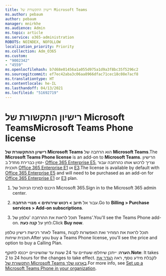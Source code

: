 ```yaml
---
title: רישיון התקשורת של Microsoft Teams
ms.author: pebaum
author: pebaum
manager: mnirkhe
ms.audience: Admin
ms.topic: article
ms.service: o365-administration
ROBOTS: NOINDEX, NOFOLLOW
localization_priority: Priority
ms.collection: Adm_O365
ms.custom:
- "9002342"
- "4559"
ms.openlocfilehash: b7d68e01456a1a055d975a1d9a3f8bc35f5296c2
ms.sourcegitcommit: ef7ec42aba3c06aa8966dfac71cec18c08e7acf8
ms.translationtype: HT
ms.contentlocale: he-IL
ms.lasthandoff: 04/13/2021
ms.locfileid: "51692719"
---
```

# <a name="microsoft-teams-phone-license"></a><span data-ttu-id="73ac1-102">רישיון התקשורת של Microsoft Teams</span><span class="sxs-lookup"><span data-stu-id="73ac1-102">Microsoft Teams Phone license</span></span>

<span data-ttu-id="73ac1-103">**רישיון ההתקשורת של Microsoft Teams** הוא הרחבה של **Microsoft Teams**.</span><span class="sxs-lookup"><span data-stu-id="73ac1-103">The **Microsoft Teams Phone license** is an add-on to **Microsoft Teams**.</span></span> <span data-ttu-id="73ac1-104">הרישיון זמין כברירת מחדל ב- [Office 365 Enterprise E5](https://www.microsoft.com/microsoft-365/business/office-365-enterprise-e5-business-software?rtc=1&activetab=pivot%3aoverviewtab), וצריך לרכוש אותו כהרחבה עבור תוכנית [Office 365 Enterprise E1](https://products.office.com/business/office-365-enterprise-e1-business-software) או [E3](https://products.office.com/business/office-365-enterprise-e3-business-software).</span><span class="sxs-lookup"><span data-stu-id="73ac1-104">The license is available by default with [Office 365 Enterprise E5](https://www.microsoft.com/microsoft-365/business/office-365-enterprise-e5-business-software?rtc=1&activetab=pivot%3aoverviewtab) and will need to be purchased as an add-on for [Office 365 Enterprise E1](https://products.office.com/business/office-365-enterprise-e1-business-software) or [E3](https://products.office.com/business/office-365-enterprise-e3-business-software) plan.</span></span>

1. <span data-ttu-id="73ac1-105">היכנס למרכז הניהול של Microsoft 365.</span><span class="sxs-lookup"><span data-stu-id="73ac1-105">Sign in to the Microsoft 365 admin center.</span></span>

2. <span data-ttu-id="73ac1-106">עבור אל **חיוב > רכוש שירותים > מנויי הרחבה**.</span><span class="sxs-lookup"><span data-stu-id="73ac1-106">Go to **Billing > Purchase services > Add-on subscriptions**.</span></span> 

3. <span data-ttu-id="73ac1-107">תוכל לראות את ההרחבה 'טלפון של Teams'.</span><span class="sxs-lookup"><span data-stu-id="73ac1-107">You'll see the Teams Phone add-on.</span></span> <span data-ttu-id="73ac1-108">לחץ על **קנה כעת**.</span><span class="sxs-lookup"><span data-stu-id="73ac1-108">Click **Buy now**.</span></span>

<span data-ttu-id="73ac1-109">לאחר רכישת רישיון טלפון Teams, תוכל לראות את המחיר ואת האפשרות לקנות תוכנית שיחות.</span><span class="sxs-lookup"><span data-stu-id="73ac1-109">After you buy a Teams Phone license, you'll see the price and option to buy a Calling Plan.</span></span>

<span data-ttu-id="73ac1-110">**הערה**: ייתכן שיחלפו שעתיים עד 24 שעות עד שהשינויים ייכנסו לתוקף.</span><span class="sxs-lookup"><span data-stu-id="73ac1-110">**Note**: It takes 2 to 24 hours for the changes to take effect.</span></span> <span data-ttu-id="73ac1-111">לקבלת מידע נוסף, ראה [הגדר את התקשורת של Microsoft Teams בארגון שלך](https://docs.microsoft.com/MicrosoftTeams/setting-up-your-phone-system).</span><span class="sxs-lookup"><span data-stu-id="73ac1-111">For more info, see [Set up a Microsoft Teams Phone in your organization](https://docs.microsoft.com/MicrosoftTeams/setting-up-your-phone-system).</span></span> 

